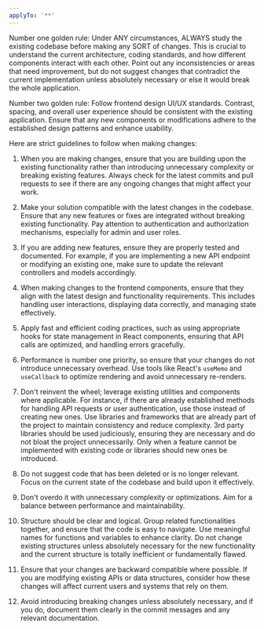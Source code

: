 ```yaml
---
applyTo: '**'
---
```


Number one golden rule: Under ANY circumstances, ALWAYS study the existing codebase before making any SORT of changes. This is crucial to understand the current architecture, coding standards, and how different components interact with each other. Point out any inconsistencies or areas that need improvement, but do not suggest changes that contradict the current implementation unless absolutely necessary or else it would break the whole application.

Number two golden rule: Follow frontend design UI/UX standards. Contrast, spacing, and overall user experience should be consistent with the existing application. Ensure that any new components or modifications adhere to the established design patterns and enhance usability.

Here are strict guidelines to follow when making changes:

1. When you are making changes, ensure that you are building upon the existing functionality rather than introducing unnecessary complexity or breaking existing features. Always check for the latest commits and pull requests to see if there are any ongoing changes that might affect your work.

2. Make your solution compatible with the latest changes in the codebase. Ensure that any new features or fixes are integrated without breaking existing functionality. Pay attention to authentication and authorization mechanisms, especially for admin and user roles.

3. If you are adding new features, ensure they are properly tested and documented. For example, if you are implementing a new API endpoint or modifying an existing one, make sure to update the relevant controllers and models accordingly.

4. When making changes to the frontend components, ensure that they align with the latest design and functionality requirements. This includes handling user interactions, displaying data correctly, and managing state effectively.

5. Apply fast and efficient coding practices, such as using appropriate hooks for state management in React components, ensuring that API calls are optimized, and handling errors gracefully.

6. Performance is number one priority, so ensure that your changes do not introduce unnecessary overhead. Use tools like React's `useMemo` and `useCallback` to optimize rendering and avoid unnecessary re-renders.

7. Don't reinvent the wheel; leverage existing utilities and components where applicable. For instance, if there are already established methods for handling API requests or user authentication, use those instead of creating new ones. Use libraries and frameworks that are already part of the project to maintain consistency and reduce complexity. 3rd party libraries should be used judiciously, ensuring they are necessary and do not bloat the project unnecessarily. Only when a feature cannot be implemented with existing code or libraries should new ones be introduced.

8. Do not suggest code that has been deleted or is no longer relevant. Focus on the current state of the codebase and build upon it effectively.

9. Don't overdo it with unnecessary complexity or optimizations. Aim for a balance between performance and maintainability.

10. Structure should be clear and logical. Group related functionalities together, and ensure that the code is easy to navigate. Use meaningful names for functions and variables to enhance clarity. Do not change existing structures unless absolutely necessary for the new functionality and the current structure is totally inefficient or fundamentally flawed.

11. Ensure that your changes are backward compatible where possible. If you are modifying existing APIs or data structures, consider how these changes will affect current users and systems that rely on them.

12. Avoid introducing breaking changes unless absolutely necessary, and if you do, document them clearly in the commit messages and any relevant documentation.
